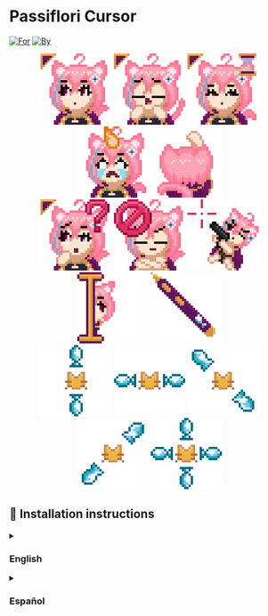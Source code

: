 # Passiflori Cursor
[![For](https://img.shields.io/badge/For-Passiflori-e3b6cf)](https://twitch.tv/Passiflori)
[![By](https://img.shields.io/badge/By-Sentropic-purple)](https://twitch.tv/SentropicSwirl)

<p align="center">
  <img width="128" height="128" src="https://raw.githubusercontent.com/Sentropic/PassifloriCursor/master/x8/Normal%20x8.gif" alt="Normal Cursor">
  <img width="128" height="128" src="https://raw.githubusercontent.com/Sentropic/PassifloriCursor/master/x8/Link_Select%20x8.gif" alt="Link Select Cursor">
  <img width="128" height="128" src="https://raw.githubusercontent.com/Sentropic/PassifloriCursor/master/x8/Working_Background%20x8.gif" alt="Working In Background Cursor" >
  <img width="128" height="128" src="https://raw.githubusercontent.com/Sentropic/PassifloriCursor/master/x8/Busy%20x8.gif" alt="Busy Cursor">
  <img width="128" height="128" src="https://raw.githubusercontent.com/Sentropic/PassifloriCursor/master/x8/Alternate_Select%20x8.gif" alt="Alternate Select Cursor"><br>
  <img width="128" height="128" src="https://raw.githubusercontent.com/Sentropic/PassifloriCursor/master/x8/Help_Select%20x8.gif" alt="Help Select Cursor">
  <img width="128" height="128" src="https://raw.githubusercontent.com/Sentropic/PassifloriCursor/master/x8/Unavailable%20x8.gif" alt="Unavailable Cursor">
  <img width="128" height="128" src="https://raw.githubusercontent.com/Sentropic/PassifloriCursor/master/x8/Precision_Select%20x8.gif" alt="Precision Select Cursor">
  <img width="128" height="128" src="https://raw.githubusercontent.com/Sentropic/PassifloriCursor/master/x8/Text_Select%20x8.gif" alt="Text Select Cursor">
  <img width="128" height="128" src="https://raw.githubusercontent.com/Sentropic/PassifloriCursor/master/x8/Handwriting%20x8.gif" alt="Handwriting Cursor"><br>
  <img width="128" height="128" src="https://raw.githubusercontent.com/Sentropic/PassifloriCursor/master/x8/Vertical%20x8.gif" alt="Vertical Resize Cursor">
  <img width="128" height="128" src="https://raw.githubusercontent.com/Sentropic/PassifloriCursor/master/x8/Horizontal%20x8.gif" alt="Horizontal Resize Cursor">
  <img width="128" height="128" src="https://raw.githubusercontent.com/Sentropic/PassifloriCursor/master/x8/Resize_1%20x8.gif" alt="Diagonal Resize 1 Cursor">
  <img width="128" height="128" src="https://raw.githubusercontent.com/Sentropic/PassifloriCursor/master/x8/Resize_2%20x8.gif" alt="Diagonal Resize 2 Cursor">
  <img width="128" height="128" src="https://raw.githubusercontent.com/Sentropic/PassifloriCursor/master/x8/Move%20x8.gif" alt="Move Cursor">
</p>

## 🔧 Installation instructions

<details>
  <summary><h3>English</h3></summary>
  <ol>
    <li> <a href=https://github.com/Sentropic/PassifloriCursor/releases/latest/download/Passiflori_Cursor.zip>Download the zip file.</a>
    <li> Decompress the downloaded zip file.
    <li> <b>*Right click*</b> the file "Installer.inf", and select "Install":<br>
    <img src="https://github.com/Sentropic/PassifloriCursor/blob/master/img/Install%20Button.png" alt="Install button screenshot">
    <li> After installation, the Mouse Properties window will automatically open in your task bar. Select the "PassiCursor" scheme:<br>
    <img src="https://github.com/Sentropic/PassifloriCursor/blob/master/img/Pointer%20Scheme%20Selection.png" alt="Pointer scheme selection screenshot"><br>
    then click "Apply".
    <li> You can now delete the zip file and uncompressed files.
    <li> Enjoy the cursor!
  </ol>
</details>

<details>
  <summary><h3>Español</h3></summary>
  <ol>
    <li> <a href=https://github.com/Sentropic/PassifloriCursor/releases/latest/download/Passiflori_Cursor.zip>Descarga el archivo zip.</a>
    <li> Descomprime el archivo zip descargado.
    <li> Dale <b>*click derecho*</b> al archivo "Installer.inf", y selecciona "Instalar":<br>
    <img src="https://github.com/Sentropic/PassifloriCursor/blob/master/img/Install%20Button.png" alt="Captura de pantalla de botón de instalar">
    <li> Después de la instalación, la ventana de Propiedades del Ratón se abrirá automáticamente en tu barra de tareas. Selecciona el esquema "PassiCursor":<br>
    <img src="https://github.com/Sentropic/PassifloriCursor/blob/master/img/Pointer%20Scheme%20Selection.png" alt="Captura de pantalla de selección de esquema de puntero"><br>
    y luego selecciona "Aplicar".
    <li> Ahora puedes eliminar el archivo zip y los archivos descomprimidos.
    <li> ¡Disfruta el puntero!
  </ol>
</details>
